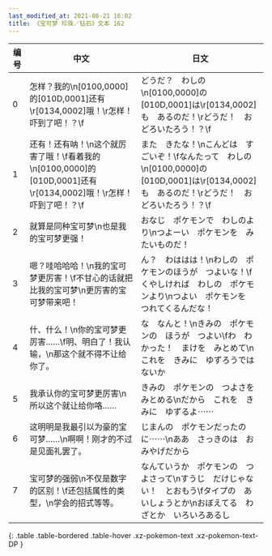 ```yaml
---
last_modified_at: 2021-08-21 16:02
title: 《宝可梦 珍珠／钻石》文本 162
---
```

| 编号 | 中文 | 日文 |
| ---- | ---- | ---- |
| 0 | 怎样？我的\n[0100,0000]的[010D,0001]还有\r[0134,0002]哦！\r怎样！吓到了吧！？\f | どうだ？　わしの\n[0100,0000]の　[010D,0001]は\r[0134,0002]も　あるのだ！\rどうだ！　おどろいたろう！？\f |
| 1 | 还有！还有呐！\n这个就厉害了哦！\f看着我的\n[0100,0000]的[010D,0001]还有\r[0134,0002]哦！\r怎样！吓到了吧！？\f | また　きたな！\nこんどは　すごいぞ！\fなんたって　わしの\n[0100,0000]の　[010D,0001]は\r[0134,0002]も　あるのだ！\rどうだ！　おどろいたろう！？\f |
| 2 | 就算是同种宝可梦\n也是我的宝可梦更强！ | おなじ　ポケモンで　わしのより\nつよーい　ポケモンを　みたいものだ！ |
| 3 | 嗯？哇哈哈哈！\n我的宝可梦更厉害！\f不甘心的话就把比我的宝可梦\n更厉害的宝可梦带来吧！ | ん？　わははは！\nわしの　ポケモンのほうが　つよいな！\fくやしければ　わしの　ポケモンより\nつよい　ポケモンを　つれてくるんだな！ |
| 4 | 什、什么！\n你的宝可梦更厉害……\f明、明白了！我认输，\n那这个就不得不让给你了。 | な　なんと！\nきみの　ポケモンの　ほうが　つよい\fわ　わかった！　まけを　みとめて\nこれを　きみに　ゆずろうではないか |
| 5 | 我承认你的宝可梦更厉害\n所以这个就让给你咯…… | きみの　ポケモンの　つよさを　みとめる\nだから　これを　きみに　ゆずるよ⋯⋯ |
| 6 | 这明明是我最引以为豪的宝可梦……\n啊啊！刚才的不过是见面礼罢了。 | じまんの　ポケモンだったのに⋯⋯\nああ　さっきのは　おみやげだから |
| 7 | 宝可梦的强弱\n不仅是数字的区别！\f还包括属性的类型，\n学会的招式等等。 | なんていうか　ポケモンの　つよさって\nすうじ　だけじゃない！　とおもう\fタイプの　あいしょうとか\nおぼえてる　わざとか　いろいろあるし |
{: .table .table-bordered .table-hover .xz-pokemon-text .xz-pokemon-text-DP }